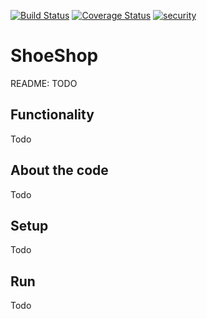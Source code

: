 [![Build Status](https://travis-ci.com/maxbarsukov/shoeshop.svg?branch=master)](https://travis-ci.com/maxbarsukov/shoeshop)
[![Coverage Status](https://coveralls.io/repos/github/maxbarsukov/shoeshop/badge.svg)](https://coveralls.io/github/maxbarsukov/shoeshop)
[![security](https://hakiri.io/github/maxbarsukov/shoeshop/master.svg)](https://hakiri.io/github/maxbarsukov/shoeshop/master)

# ShoeShop

README: TODO

## Functionality

Todo

## About the code

Todo

## Setup

Todo

## Run

Todo

